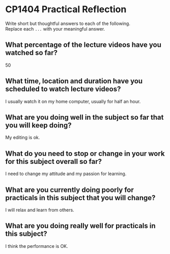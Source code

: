 # CP1404 Practical Reflection

Write short but thoughtful answers to each of the following.  
Replace each `...` with your meaningful answer.

## What percentage of the lecture videos have you watched so far?

50
 
## What time, location and duration have you scheduled to watch lecture videos?

I usually watch it on my home computer, usually for half an hour.

## What are you doing well in the subject so far that you will keep doing?

My editing is ok.

## What do you need to stop or change in your work for this subject overall so far?

I need to change my attitude and my passion for learning.

## What are you currently doing poorly for practicals in this subject that you will change?

I will relax and learn from others.

## What are you doing really well for practicals in this subject?
I think the performance is OK.
